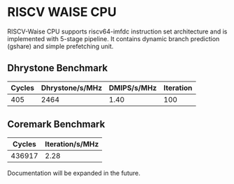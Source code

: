 # RISCV WAISE CPU #

RISCV-Waise CPU supports riscv64-imfdc instruction set architecture and is implemented with 5-stage pipeline. It contains dynamic branch prediction (gshare) and simple prefetching unit.

## Dhrystone Benchmark ##
| Cycles | Dhrystone/s/MHz | DMIPS/s/MHz | Iteration |
| ------ | --------------- | ----------- | --------- |
|    405 |            2464 |        1.40 |       100 |

## Coremark Benchmark ##
| Cycles | Iteration/s/MHz |
| ------ | --------------- |
| 436917 |            2.28 |

Documentation will be expanded in the future.

